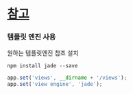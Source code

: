 # [참고](http://expressjs.com/ko/guide/using-template-engines.html)

### 템플릿 엔진 사용
원하는 템플릿엔진 참조 설치
```cli
npm install jade --save
```
```javascript
app.set('views', __dirname + '/views');
app.set('view engine', 'jade');
```
